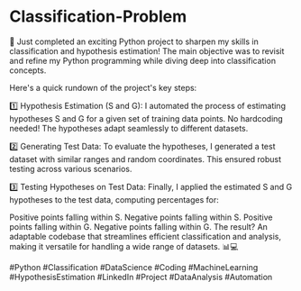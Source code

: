 # Classification-Problem
🚀 Just completed an exciting Python project to sharpen my skills in classification and hypothesis estimation! The main objective was to revisit and refine my Python programming while diving deep into classification concepts.

Here's a quick rundown of the project's key steps:

1️⃣ Hypothesis Estimation (S and G): I automated the process of estimating hypotheses S and G for a given set of training data points. No hardcoding needed! The hypotheses adapt seamlessly to different datasets.

2️⃣ Generating Test Data: To evaluate the hypotheses, I generated a test dataset with similar ranges and random coordinates. This ensured robust testing across various scenarios.

3️⃣ Testing Hypotheses on Test Data: Finally, I applied the estimated S and G hypotheses to the test data, computing percentages for:

Positive points falling within S.
Negative points falling within S.
Positive points falling within G.
Negative points falling within G.
The result? An adaptable codebase that streamlines efficient classification and analysis, making it versatile for handling a wide range of datasets. 📊💻

#Python #Classification #DataScience #Coding #MachineLearning #HypothesisEstimation #LinkedIn #Project #DataAnalysis #Automation
